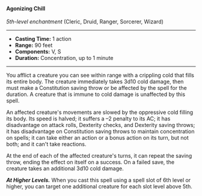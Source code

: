 #### Agonizing Chill
*5th-level enchantment* (Cleric, Druid, Ranger, Sorcerer, Wizard)
___
- **Casting Time:** 1 action
- **Range:** 90 feet
- **Components:** V, S
- **Duration:** Concentration, up to 1 minute
---
You afflict a creature you can see within range  with a crippling cold that fills its entire body. The creature immediately takes 3d10 cold damage, then must make a Constitution saving throw or be affected by the spell for the duration. A creature that is immune to cold damage is unaffected by this spell.

An affected creature's movements are slowed by the oppressive cold filling its body. Its speed is halved; it suffers a –2 penalty to its AC; it has disadvantage on attack rolls, Dexterity checks, and Dexterity saving throws; it has disadvantage on Constitution saving throws to maintain concentration on spells; it can take either an action or a bonus action on its turn, but not both; and it can't take reactions.

At the end of each of the affected creature's turns, it can repeat the saving throw, ending the effect on itself on a success. On a failed save, the creature takes an additional 3d10 cold damage.

***At Higher Levels.*** When you cast this spell using a spell slot of 6th level or higher, you can target one additional creature for each slot level above 5th.

